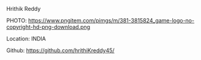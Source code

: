 Hrithik Reddy

PHOTO: https://www.pngitem.com/pimgs/m/381-3815824_game-logo-no-copyright-hd-png-download.png

Location: INDIA

Github: https://github.com/hrithiKreddy45/
